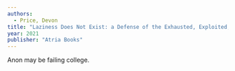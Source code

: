 ```yaml
---
authors:
  - Price, Devon
title: "Laziness Does Not Exist: a Defense of the Exhausted, Exploited, and Overworked"
year: 2021
publisher: "Atria Books"
---
```


<!-- Social psychologist Devon Price. -->
Anon may be failing college.
